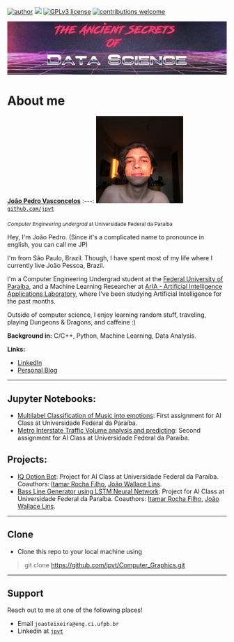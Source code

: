 [![author](https://img.shields.io/badge/author-João_Pedro_Vasconcelos-red.svg)](https://www.linkedin.com/in/jpvt) [![](https://img.shields.io/badge/python-3.7+-blue.svg)](https://www.python.org/downloads/release/python-365/) [![GPLv3 license](https://img.shields.io/badge/License-GPLv3-blue.svg)](http://perso.crans.org/besson/LICENSE.html) [![contributions welcome](https://img.shields.io/badge/contributions-welcome-brightgreen.svg?style=flat)](https://github.com/jpvt/Data_Science/issues)

<p align="center">
  <img src="banner80.png" >
</p>


# About me

<a href="https://www.linkedin.com/in/jpvt/" target="_blank">**João Pedro Vasconcelos**</a>
:---: 
<img src="https://github.com/jpvt/Computer_Graphics/blob/master/imgs/author.JPG" width="200px"> </img>
<a href="http://github.com/jpvt" target="_blank">`github.com/jpvt`</a>

<sub>*Computer Engineering undergrad* at Universidade Federal da Paraíba</sub>

Hey, I'm João Pedro. (Since it's a complicated name to pronounce in english, you can call me JP)

I'm from São Paulo, Brazil. Though, I have spent most of my life where I currently live João Pessoa, Brazil.

I'm a Computer Engineering Undergrad student at the [Federal University of Paraíba](https://www.ufpb.br), and a Machine Learning Researcher at [ArIA - Artificial Intelligence Applications Laboratory](https://aria.ci.ufpb.br), where I've been studying Artificial Intelligence for the past months.

Outside of computer science, I enjoy learning random stuff, traveling, playing Dungeons & Dragons, and caffeine :)

**Background in:** C/C++, Python, Machine Learning, Data Analysis.

**Links:**
* [LinkedIn](https://www.linkedin.com/in/jpvt)
* [Personal Blog](https://jpvt.github.io)

---

## Jupyter Notebooks:

* [Multilabel Classification of Music into emotions](https://bit.ly/2WQnexr): First assignment for AI Class at Universidade Federal da Paraíba.
* [Metro Interstate Traffic Volume analysis and predicting](https://bit.ly/3dqZWUm): Second assignment for AI Class at Universidade Federal da Paraíba.

## Projects:
* [IQ Option Bot](https://bit.ly/2ZmsgTQ): Project for AI Class at Universidade Federal da Paraíba. Coauthors:  [Itamar Rocha Filho](https://github.com/ItamarRocha), [João Wallace Lins](https://github.com/void-zero).
* [Bass Line Generator using LSTM Neural Network](https://bit.ly/2zP31iq): Project for AI Class at Universidade Federal da Paraíba. Coauthors:  [Itamar Rocha Filho](https://github.com/ItamarRocha), [João Wallace Lins](https://github.com/void-zero).

---
## Clone

- Clone this repo to your local machine using
> git clone https://github.com/jpvt/Computer_Graphics.git

---

## Support

Reach out to me at one of the following places!

- Email `joaoteixeira@eng.ci.ufpb.br` 
- Linkedin at <a href="https://www.linkedin.com/in/jpvt/" target="_blank">`jpvt`</a>



